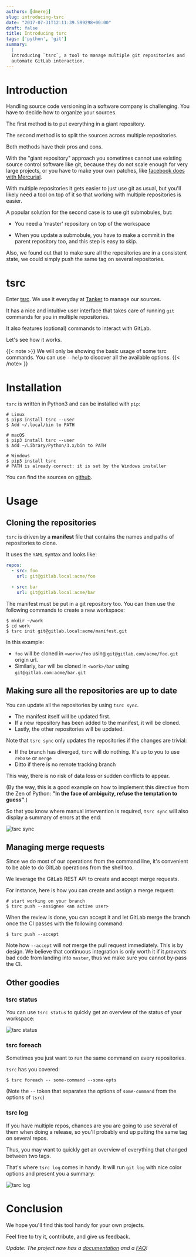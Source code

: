 ```yaml
---
authors: [dmerej]
slug: introducing-tsrc
date: "2017-07-31T12:11:39.599298+00:00"
draft: false
title: Introducing tsrc
tags: ['python', 'git']
summary:
  |
  Introducing `tsrc`, a tool to manage multiple git repositories and
  automate GitLab interaction.
---
```


# Introduction

Handling source code versioning in a software company is challenging. You have to decide
how to organize your sources.

The first method is to put everything in a giant repository.

The second method is to split the sources across multiple repositories.

Both methods have their pros and cons.

With the "giant repository" approach you sometimes cannot use existing source
control software like git, because they do not scale enough for very large
projects, or you have to make your own patches, like
[facebook does with Mercurial](
https://code.facebook.com/posts/218678814984400/scaling-mercurial-at-facebook/).

With multiple repositories it gets easier to just use git as usual,
but you'll likely need a tool on top of it so that working with multiple
repositories is easier.

A popular solution for the second case is to use git submobules, but:

 * You need a 'master' repository on top of the workspace

 * When you update a submobule, you have to make a commit in the parent
   repository too, and this step is easy to skip.

Also, we found out that to make sure all the repositories are in a consistent
state, we could simply push the same tag on several repositories.


# tsrc

Enter [tsrc](https://github.com/TankerApp/tsrc). We use it everyday
at [Tanker](https://tanker.io) to manage our sources.

It has a nice and intuitive user interface that takes care of running
`git` commands for you in multiple repositories.

It also features (optional) commands to interact with GitLab.

Let's see how it works.

{{< note >}}
We will only be showing the basic usage of some tsrc commands.
You can use `--help` to discover all the available options.
{{< /note> }}


# Installation

`tsrc` is written in Python3 and can be installed with `pip`:

```console
# Linux
$ pip3 install tsrc --user
$ Add ~/.local/bin to PATH

# macOS
$ pip3 install tsrc --user
$ Add ~/Library/Python/3.x/bin to PATH

# Windows
$ pip3 install tsrc
# PATH is already correct: it is set by the Windows installer
```

You can find the sources on [github](https://github.com/TankerApp/tsrc).

# Usage

## Cloning the repositories

`tsrc` is driven by a **manifest** file that contains the names and paths of
repositories to clone.

It uses the `YAML` syntax and looks like:

```yaml
repos:
  - src: foo
    url: git@gitlab.local:acme/foo

  - src: bar
    url: git@gitlab.local:acme/bar
```

The manifest must be put in a git repository too. You can then use the following
commands to create a new workspace:

```console
$ mkdir ~/work
$ cd work
$ tsrc init git@gitlab.local:acme/manifest.git
```

In this example:

* `foo` will be cloned in `<work>/foo` using `git@gitlab.com/acme/foo.git` origin url.
* Similarly, `bar` will be cloned in `<work>/bar` using `git@gitlab.com:acme/bar.git`

## Making sure all the repositories are up to date

You can update all the repositories by using `tsrc sync`.

* The manifest itself will be updated first.
* If a new repository has been added to the manifest, it will be cloned.
* Lastly, the other repositories will be updated.

Note that `tsrc sync` only updates the repositories if the changes are trivial:

* If the branch has diverged, `tsrc` will do nothing. It's up to you to use
  `rebase` or `merge`
* Ditto if there is no remote tracking branch

This way, there is no risk of data loss or sudden conflicts to appear.

(By the way, this is a good example on how to implement this directive
from the Zen of Python: **"In the face of ambiguity, refuse the temptation to guess"**.)

So that you know where manual intervention is required, `tsrc sync` will also
display a summary of errors at the end:

![tsrc sync](/pics/tsrc-sync.png)


## Managing merge requests

Since we do most of our operations from the command line, it's convenient to be
able to do GitLab operations from the shell too.

We leverage the GitLab REST API to create and accept merge requests.

For instance, here is how you can create and assign a merge request:

```console
# start working on your branch
$ tsrc push --assignee <an active user>
```

When the review is done, you can accept it and let GitLab
merge the branch once the CI passes with the following command:

```console
$ tsrc push --accept
```

Note how `--accept` will _not_ merge the pull request immediately. This is by
design. We believe that continuous integration is only worth it if it _prevents_
bad code from landing into `master`, thus we make sure you cannot by-pass the CI.

## Other goodies

### tsrc status

You can use `tsrc status` to quickly get an overview of the status of your
workspace:

![tsrc status](/pics/tsrc-status.png)

### tsrc foreach

Sometimes you just want to run the same command on every repositories.

`tsrc` has you covered:

```console
$ tsrc foreach -- some-command --some-opts
```

(Note the `--` token that separates the options of `some-command` from the
options of `tsrc`)


### tsrc log

If you have multiple repos, chances are you are going to use several of them
when doing a release, so you'll probably end up putting the same tag on several
repos.

Thus, you may want to quickly get an overview of everything that changed between
two tags.

That's where `tsrc log` comes in handy. It will run `git log` with nice
color options and present you a summary:

![tsrc log](/pics/tsrc-log.png)


# Conclusion

We hope you'll find this tool handy for your own projects.

Feel free to try it, contribute, and give us feedback.


*Update: The project now has a [documentation](https://tankerapp.github.io/tsrc/)
and a [FAQ](https://tankerapp.github.io/tsrc/faq/)!*
